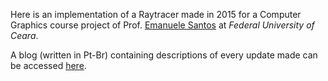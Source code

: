 Here is an implementation of a Raytracer made in 2015 for a Computer Graphics course project of Prof. [Emanuele Santos](https://github.com/emanueles) at *Federal University of Ceara*.

A blog (written in Pt-Br) containing descriptions of every update made can be accessed [here](http://paulobruno.github.io/UFC-ComputerGraphics2/Blog/).
